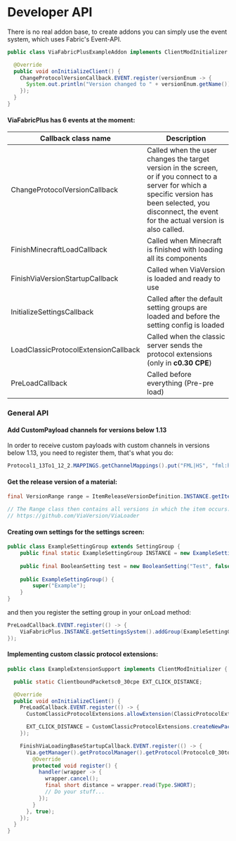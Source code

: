 # Developer API
There is no real addon base, to create addons you can simply use the event system, which uses Fabric's Event-API.
```java
public class ViaFabricPlusExampleAddon implements ClientModInitializer {

  @Override
  public void onInitializeClient() {
    ChangeProtocolVersionCallback.EVENT.register(versionEnum -> {
      System.out.println("Version changed to " + versionEnum.getName());
    });
  }
}
```
#### ViaFabricPlus has 6 events at the moment:
| Callback class name                  | Description                                                                                                                                                                                                   |
|--------------------------------------|---------------------------------------------------------------------------------------------------------------------------------------------------------------------------------------------------------------|
| ChangeProtocolVersionCallback        | Called when the user changes the target version in the screen, or if you connect to a server for which a specific version has been selected, you disconnect, the event for the actual version is also called. |
| FinishMinecraftLoadCallback          | Called when Minecraft is finished with loading all its components                                                                                                                                             |
| FinishViaVersionStartupCallback      | Called when ViaVersion is loaded and ready to use                                                                                                                                                             |
| InitializeSettingsCallback           | Called after the default setting groups are loaded and before the setting config is loaded                                                                                                                    |
| LoadClassicProtocolExtensionCallback | Called when the classic server sends the protocol extensions (only in **c0.30 CPE**)                                                                                                                          |
| PreLoadCallback                      | Called before everything (Pre-pre load)                                                                                                                                                                       |

### General API
#### Add CustomPayload channels for versions below 1.13
In order to receive custom payloads with custom channels in versions below 1.13, you need to register them, that's what you do:
```java
Protocol1_13To1_12_2.MAPPINGS.getChannelMappings().put("FML|HS", "fml:hs");
```

#### Get the release version of a material:
```java
final VersionRange range = ItemReleaseVersionDefinition.INSTANCE.getItemMap().get(Items.WRITABLE_BOOK); // If an item does not appear in the item map, it has always existed

// The Range class then contains all versions in which the item occurs. 
// https://github.com/ViaVersion/ViaLoader
```

#### Creating own settings for the settings screen:
```java
public class ExampleSettingGroup extends SettingGroup {
    public final static ExampleSettingGroup INSTANCE = new ExampleSettingGroup();
    
    public final BooleanSetting test = new BooleanSetting("Test", false);
    
    public ExampleSettingGroup() {
        super("Example");
    }
}
```
and then you register the setting group in your onLoad method:
```java
PreLoadCallback.EVENT.register(() -> {
    ViaFabricPlus.INSTANCE.getSettingsSystem().addGroup(ExampleSettingGroup.INSTANCE);
});
```

#### Implementing custom classic protocol extensions:
```java
public class ExampleExtensionSupport implements ClientModInitializer {

  public static ClientboundPacketsc0_30cpe EXT_CLICK_DISTANCE;

  @Override
  public void onInitializeClient() {
    PreLoadCallback.EVENT.register(() -> {
      CustomClassicProtocolExtensions.allowExtension(ClassicProtocolExtension.CLICK_DISTANCE); // Register extension as supported

      EXT_CLICK_DISTANCE = CustomClassicProtocolExtensions.createNewPacket(ClassicProtocolExtension.CLICK_DISTANCE, 0x12, (user, buf) -> buf.readShort());
    });

    FinishViaLoadingBaseStartupCallback.EVENT.register(() -> {
      Via.getManager().getProtocolManager().getProtocol(Protocolc0_30toc0_30cpe.class).registerClientbound(EXT_CLICK_DISTANCE, null, new PacketHandlers() {
        @Override
        protected void register() {
          handler(wrapper -> {
            wrapper.cancel();
            final short distance = wrapper.read(Type.SHORT);
            // Do your stuff...
          });
        }
      }, true);
    });
  }
}
```